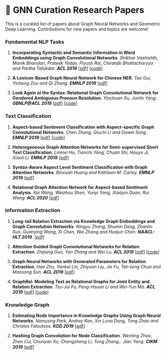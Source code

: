# 🧬 GNN Curation Research Papers

This is a curated list of papers about Graph Neural Networks and Geometric Deep Learning. Contributions for new papers and topics are welcome!

### Fundamental NLP Tasks

1. **Incorporating Syntactic and Semantic Information in Word Embeddings using Graph Convolutional Networks**. *Shikhar Vashishth, Manik Bhandari, Prateek Yadav, Piyush Rai, Chiranjib Bhattacharyya and Partha Talukdar*. ***ACL 2019*** [[pdf](https://arxiv.org/abs/1809.04283)] [[code](http://github.com/malllabiisc/WordGCN)]

2. **A Lexicon-Based Graph Neural Network for Chinese NER**. *Tao Gui, Yicheng Zou and Qi Zhang.* ***EMNLP 2019*** [[pdf](http://qizhang.info/paper/emnlp-2019.ner.pdf)]

3. **Look Again at the Syntax: Relational Graph Convolutional Network for Gendered Ambiguous Pronoun Resolution**. *Yinchuan Xu, Junlin Yang.* ***GBNLP@ACL 2019*** [[pdf](https://www.aclweb.org/anthology/W19-3814.pdf)] [[code](https://github.com/ianycxu/RGCN-with-BERT)]

   

### Text Classification

1. **Aspect-based Sentiment Classification with Aspect-specific Graph Convolutional Networks**. *Chen Zhang, Qiuchi Li and Dawei Song.* ***EMNLP 2019*** [[pdf](https://arxiv.org/abs/1909.03477)] [[code](https://github.com/GeneZC/ASGCN)]

2. **Heterogeneous Graph Attention Networks for Semi-supervised Short Text Classification**. *Linmei Hu, Tianchi Yang, Chuan Shi, Houye Ji, Xiaoli Li.* ***EMNLP 2019*** [[pdf](http://shichuan.org/doc/74.pdf)]

3. **Syntax-Aware Aspect Level Sentiment Classification with Graph Attention Networks**. *Binxuan Huang and Kathleen M. Carley.* ***EMNLP 2019*** [[pdf](https://arxiv.org/abs/1909.02606)]

4. **Relational Graph Attention Network for Aspect-based Sentiment Analysis**. *Kai Wang, Weizhou Shen, Yunyi Yang, Xiaojun Quan, Rui Wang*. ***ACL 2020*** [[pdf](https://arxiv.org/pdf/2004.12362.pdf)] 



### Information Extraction

1. **Long-tail Relation Extraction via Knowledge Graph Embeddings and Graph Convolution Networks**. *Ningyu Zhang, Shumin Deng, Zhanlin Sun, Guanying Wang, Xi Chen, Wei Zhang and Huajun Chen*. ***NAACL-HLT 2019***. [[pdf](https://www.aclweb.org/anthology/N19-1306.pdf)]

2. **Attention Guided Graph Convolutional Networks for Relation Extraction**. *Zhijiang Guo, Yan Zhang and Wei Lu.* ***ACL 2019*** [[pdf](http://www.statnlp.org/paper/2019/attention-guided-graph-convolutional-networks-relation-extraction.html)] [[code](https://github.com/Cartus/AGGCN_TACRED)]

3. **Graph Neural Networks with Generated Parameters for Relation Extraction**. *Hao Zhu, Yankai Lin, Zhiyuan Liu, Jie Fu, Tat-seng Chua and Maosong Sun.* ***ACL 2019*** [[pdf](https://arxiv.org/abs/1902.00756)]

4. **GraphRel: Modeling Text as Relational Graphs for Joint Entity and Relation Extraction**. *Tsu-Jui Fu, Peng-Hsuan Li and Wei-Yun Ma*. ***ACL 2019*** [[pdf](https://tsujuifu.github.io/projs/acl19_graph-rel.html)] [[code](https://github.com/tsujuifu/pytorch_graph-rel)]

### Knowledge Graph

1. **Estimating Node Importance in Knowledge Graphs Using Graph Neural Networks**. *Namyong Park, Andrey Kan, Xin Luna Dong, Tong Zhao and Christos Faloutsos.* ***KDD 2019*** [[pdf](https://www.kdd.org/kdd2019/accepted-papers/view/estimating-node-importance-in-knowledge-graphs-using-graph-neural-networks)]

2. **Hashing Graph Convolution for Node Classification**. *Wenting Zhao, Zhen Cui, Chunyan Xu, Chengzheng Li, Tong Zhang，Jian Yang.*  ***CIKM 2019*** [[pdf](https://easychair.org/publications/preprint/lhT3)]


